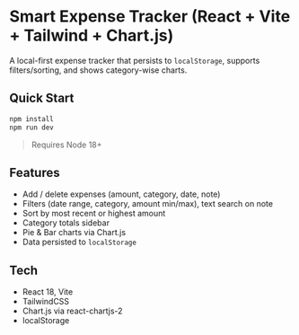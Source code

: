 
# Smart Expense Tracker (React + Vite + Tailwind + Chart.js)

A local-first expense tracker that persists to `localStorage`, supports filters/sorting, and shows category-wise charts.

## Quick Start

```bash
npm install
npm run dev
```

> Requires Node 18+

## Features
- Add / delete expenses (amount, category, date, note)
- Filters (date range, category, amount min/max), text search on note
- Sort by most recent or highest amount
- Category totals sidebar
- Pie & Bar charts via Chart.js
- Data persisted to `localStorage`

## Tech
- React 18, Vite
- TailwindCSS
- Chart.js via react-chartjs-2
- localStorage
